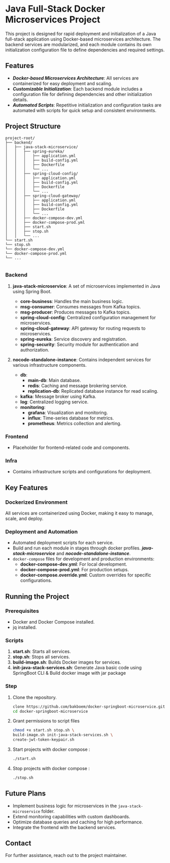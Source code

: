 # Java Full-Stack Docker Microservices Project

This project is designed for rapid deployment and initialization of a Java full-stack application using Docker-based microservices architecture. The backend services are modularized, and each module contains its own initialization configuration file to define dependencies and required settings.

## Features
- ***Docker-based Microservices Architecture***: All services are containerized for easy deployment and scaling.
- ***Customizable Initialization***: Each backend module includes a configuration file for defining dependencies and other initialization details.
- ***Automated Scripts***: Repetitive initialization and configuration tasks are automated with scripts for quick setup and consistent environments.


## Project Structure
```
project-root/
├── backend/
│   ├── java-stack-microservice/
│   │   ├── spring-eureka/
│   │   │   ├── application.yml
│   │   │   ├── build-config.yml
│   │   │   ├── Dockerfile
│   │   │   └── ...
│   │   ├── spring-cloud-config/
│   │   │   ├── application.yml
│   │   │   ├── build-config.yml
│   │   │   ├── Dockerfile
│   │   │   └── ...
│   │   ├── spring-cloud-gateway/
│   │   │   ├── application.yml
│   │   │   ├── build-config.yml
│   │   │   ├── Dockerfile
│   │   │   └── ...
│   │   ├── docker-compose-dev.yml
│   │   ├── docker-compose-prod.yml
│   │   ├── start.sh
│   │   ├── stop.sh
│   │   └── ...
└── start.sh
└── stop.sh
└── docker-compose-dev.yml
└── docker-compose-prod.yml
└── ...


```
### Backend

1. **java-stack-microservice**: A set of microservices implemented in Java using Spring Boot.

   - **core-business**: Handles the main business logic.
   - **msg-consumer**: Consumes messages from Kafka topics.
   - **msg-producer**: Produces messages to Kafka topics.
   - **spring-cloud-config**: Centralized configuration management for microservices.
   - **spring-cloud-gateway**: API gateway for routing requests to microservices.
   - **spring-eureka**: Service discovery and registration.
   - **spring-security**: Security module for authentication and authorization.

2. **nocode-standalone-instance**: Contains independent services for various infrastructure components.

   - **db**:
     - **main-db**: Main database.
     - **redis**: Caching and message brokering service.
     - **replication-db**: Replicated database instance for read scaling.
   - **kafka**: Message broker using Kafka.
   - **log**: Centralized logging service.
   - **monitoring**:
     - **grafana**: Visualization and monitoring.
     - **influx**: Time-series database for metrics.
     - **prometheus**: Metrics collection and alerting.

### Frontend

- Placeholder for frontend-related code and components.

### Infra

- Contains infrastructure scripts and configurations for deployment.

## Key Features

### Dockerized Environment

All services are containerized using Docker, making it easy to manage, scale, and deploy.


### Deployment and Automation

- Automated deployment scripts for each service.
- Build and run each module in stages through docker profiles. ***java-stack-microservice*** and   ***nocode-standalone-instance***.
- `docker-compose` files for development and production environments:
  - **docker-compose-dev.yml**: For local development.
  - **docker-compose-prod.yml**: For production setups.
  - **docker-compose.override.yml**: Custom overrides for specific configurations.

## Running the Project

### Prerequisites

- Docker and Docker Compose installed.
- jq installed.

### Scripts

1. **start.sh**: Starts all services.
2. **stop.sh**: Stops all services.
3. **build-image.sh**: Builds Docker images for services.
4. **init-java-stack-services.sh**: Generate Java basic code using SpringBoot CLI & Build docker image with jar package

### Step

1. Clone the repository.
   ```bash
   clone https://github.com/bakboem/docker-springboot-microservice.git
   cd docker-springboot-microservice
   ```
2. Grant permissions to script files
   ```bash
   chmod +x start.sh stop.sh \
   build-image.sh init-java-stack-services.sh \
   create-jwt-token-keypair.sh
   ```
3. Start projects with docker compose :
   ```bash
   ./start.sh
   ```
4. Stop projects with docker compose :
   ```bash
   ./stop.sh
   ```


## Future Plans

- Implement business logic for microservices in the `java-stack-microservice` folder.
- Extend monitoring capabilities with custom dashboards.
- Optimize database queries and caching for high performance.
- Integrate the frontend with the backend services.

## Contact

For further assistance, reach out to the project maintainer.
